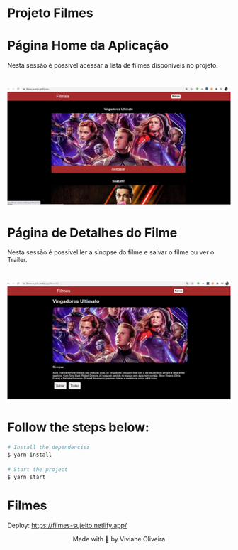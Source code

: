 # Projeto Filmes


# Página Home da Aplicação
<p>Nesta sessão é possivel acessar a lista de filmes disponiveis no projeto.</p>
<h1 align="center">
    <img alt="Filmes" title="Filmes" src="github/filmes-home.png" />
</h1>


# Página de Detalhes do Filme
<p>Nesta sessão é possivel ler a sinopse do filme e salvar o filme ou ver o Trailer.</p>
<h1 align="center">
    <img alt="Filmes" title="Filmes" src="github/filmes-detalhes.png" />
</h1>


# Follow the steps below:
```bash
# Install the dependencies
$ yarn install

# Start the project
$ yarn start
```

# Filmes


Deploy: https://filmes-sujeito.netlify.app/

<p align="center">Made with 💜 by Viviane Oliveira</p>






